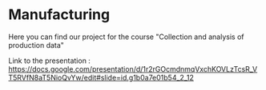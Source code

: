 # Manufacturing
Here you can find our project for the course "Collection and analysis of production data"

Link to the presentation : https://docs.google.com/presentation/d/1r2rGOcmdnmqVxchKOVLzTcsR_VT5RVfN8aT5NioQvYw/edit#slide=id.g1b0a7e01b54_2_12
